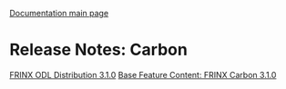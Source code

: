 [Documentation main page](https://frinxio.github.io/Frinx-docs/)
  
# Release Notes: Carbon

[FRINX ODL Distribution 3.1.0](Carbon/frinx-odl-distribution-3-1-0.md) [Base Feature Content: FRINX Carbon 3.1.0](Carbon/frinx-odl-base-feature-content-rel-3-1-0.md)  

